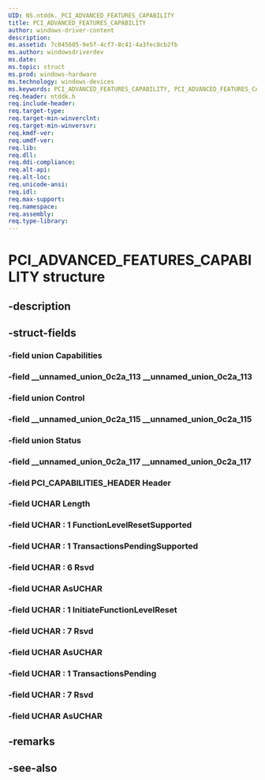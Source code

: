 ```yaml
---
UID: NS.ntddk._PCI_ADVANCED_FEATURES_CAPABILITY
title: PCI_ADVANCED_FEATURES_CAPABILITY
author: windows-driver-content
description: 
ms.assetid: 7c045605-9e5f-4cf7-8c41-4a3fec8cb2fb
ms.author: windowsdriverdev
ms.date: 
ms.topic: struct
ms.prod: windows-hardware
ms.technology: windows-devices
ms.keywords: PCI_ADVANCED_FEATURES_CAPABILITY, PCI_ADVANCED_FEATURES_CAPABILITY, *PPCI_ADVANCED_FEATURES_CAPABILITY
req.header: ntddk.h
req.include-header:
req.target-type:
req.target-min-winverclnt:
req.target-min-winversvr:
req.kmdf-ver:
req.umdf-ver:
req.lib:
req.dll:
req.ddi-compliance:
req.alt-api:
req.alt-loc:
req.unicode-ansi:
req.idl:
req.max-support:
req.namespace:
req.assembly:
req.type-library:
---
```


# PCI_ADVANCED_FEATURES_CAPABILITY structure

## -description



## -struct-fields

### -field union Capabilities			
 	
### -field __unnamed_union_0c2a_113 __unnamed_union_0c2a_113			
 	
### -field union Control			
 	
### -field __unnamed_union_0c2a_115 __unnamed_union_0c2a_115			
 	
### -field union Status			
 	
### -field __unnamed_union_0c2a_117 __unnamed_union_0c2a_117			
 	
### -field PCI_CAPABILITIES_HEADER Header			
 	
### -field UCHAR Length			
 	
### -field UCHAR  : 1 FunctionLevelResetSupported			
 	
### -field UCHAR  : 1 TransactionsPendingSupported			
 	
### -field UCHAR  : 6 Rsvd			
 	
### -field UCHAR AsUCHAR			
 	
### -field UCHAR  : 1 InitiateFunctionLevelReset			
 	
### -field UCHAR  : 7 Rsvd			
 	
### -field UCHAR AsUCHAR			
 	
### -field UCHAR  : 1 TransactionsPending			
 	
### -field UCHAR  : 7 Rsvd			
 	
### -field UCHAR AsUCHAR			
 	
## -remarks

## -see-also